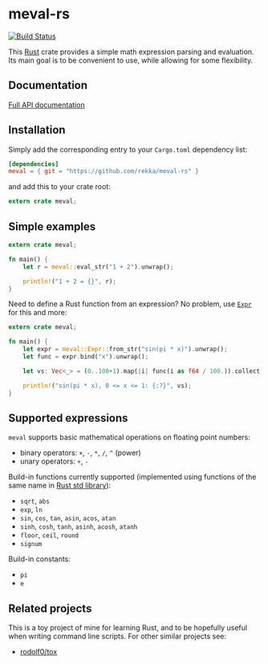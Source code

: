 # meval-rs

[![Build Status](https://travis-ci.org/rekka/meval-rs.svg?branch=master)](https://travis-ci.org/rekka/meval-rs)

This [Rust] crate provides a simple math expression parsing and evaluation. Its main goal is to
be convenient to use, while allowing for some flexibility.

## Documentation

[Full API documentation](http://rekka.github.io/meval-rs/meval/index.html)

## Installation

Simply add the corresponding entry to your `Cargo.toml` dependency list:

```toml
[dependencies]
meval = { git = "https://github.com/rekka/meval-rs" }
```

and add this to your crate root:

```rust
extern crate meval;
```

## Simple examples

```rust
extern crate meval;

fn main() {
    let r = meval::eval_str("1 + 2").unwrap();

    println!("1 + 2 = {}", r);
}
```

Need to define a Rust function from an expression? No problem, use
[`Expr`](http://rekka.github.io/meval-rs/meval/struct.Expr.html) for
this and more:

```rust
extern crate meval;

fn main() {
    let expr = meval::Expr::from_str("sin(pi * x)").unwrap();
    let func = expr.bind("x").unwrap();

    let vs: Vec<_> = (0..100+1).map(|i| func(i as f64 / 100.)).collect();

    println!("sin(pi * x), 0 <= x <= 1: {:?}", vs);
}
```

## Supported expressions

`meval` supports basic mathematical operations on floating point numbers:

- binary operators: `+`, `-`, `*`, `/`, `^` (power)
- unary operators: `+`, `-`

Build-in functions currently supported (implemented using functions of the same name in [Rust
std library][std-float]):

- `sqrt`, `abs`
- `exp`, `ln`
- `sin`, `cos`, `tan`, `asin`, `acos`, `atan`
- `sinh`, `cosh`, `tanh`, `asinh`, `acosh`, `atanh`
- `floor`, `ceil`, `round`
- `signum`

Build-in constants:

- `pi`
- `e`

## Related projects

This is a toy project of mine for learning Rust, and to be hopefully useful when writing
command line scripts. For other similar projects see:

- [rodolf0/tox](https://github.com/rodolf0/tox)

[Rust]: https://www.rust-lang.org/
[std-float]: http://doc.rust-lang.org/stable/std/primitive.f64.html

